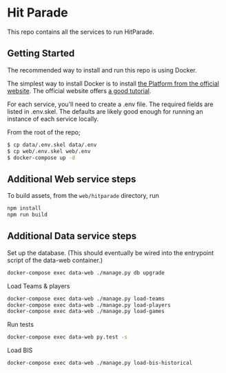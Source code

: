 # Hit Parade

This repo contains all the services to run HitParade.

## Getting Started

The recommended way to install and run this repo is using Docker.

The simplest way to install Docker is to install [the Platform from the official website](https://www.docker.com/products/docker).
The official website offers [a good tutorial](https://docs.docker.com/engine/getstarted/).

For each service, you'll need to create a .env file. The required fields are
listed in .env.skel. The defaults are likely good enough for running an instance
of each service locally.

From the root of the repo;

```bash
$ cp data/.env.skel data/.env
$ cp web/.env.skel web/.env
$ docker-compose up -d
```

## Additional Web service steps

To build assets, from the `web/hitparade` directory, run

 ```bash
npm install
npm run build
```

## Additional Data service steps

Set up the database. (This should eventually be wired into the entrypoint
script of the data-web container.)

```bash
docker-compose exec data-web ./manage.py db upgrade
```

Load Teams & players
```bash
docker-compose exec data-web ./manage.py load-teams
docker-compose exec data-web ./manage.py load-players
docker-compose exec data-web ./manage.py load-games
```

Run tests
```bash
docker-compose exec data-web py.test -s
```

Load BIS
```bash
docker-compose exec data-web ./manage.py load-bis-historical
```

